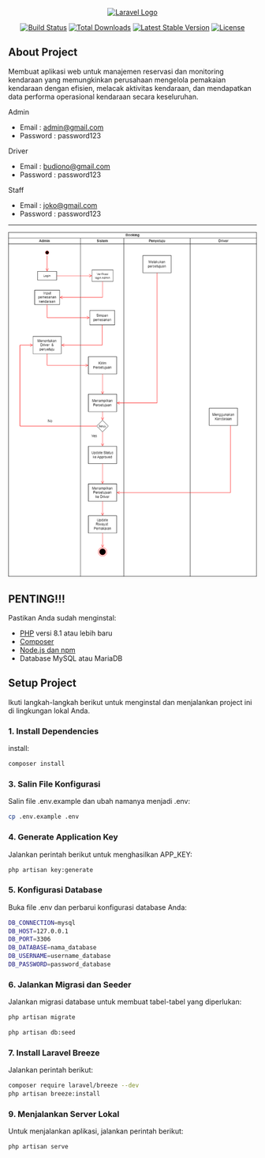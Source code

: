 <p align="center"><a href="https://laravel.com" target="_blank"><img src="https://raw.githubusercontent.com/laravel/art/master/logo-lockup/5%20SVG/2%20CMYK/1%20Full%20Color/laravel-logolockup-cmyk-red.svg" width="400" alt="Laravel Logo"></a></p>

<p align="center">
<a href="https://github.com/laravel/framework/actions"><img src="https://github.com/laravel/framework/workflows/tests/badge.svg" alt="Build Status"></a>
<a href="https://packagist.org/packages/laravel/framework"><img src="https://img.shields.io/packagist/dt/laravel/framework" alt="Total Downloads"></a>
<a href="https://packagist.org/packages/laravel/framework"><img src="https://img.shields.io/packagist/v/laravel/framework" alt="Latest Stable Version"></a>
<a href="https://packagist.org/packages/laravel/framework"><img src="https://img.shields.io/packagist/l/laravel/framework" alt="License"></a>
</p>

## About Project

Membuat aplikasi web untuk manajemen reservasi dan monitoring kendaraan yang memungkinkan perusahaan mengelola pemakaian kendaraan dengan efisien, melacak aktivitas kendaraan, dan mendapatkan data performa operasional kendaraan secara keseluruhan.

Admin 
- Email : admin@gmail.com
- Password : password123

Driver
- Email : budiono@gmail.com
- Password : password123

Staff
- Email : joko@gmail.com
- Password : password123

---

![Logo](sekawan.drawio.png) 

## PENTING!!!

Pastikan Anda sudah menginstal:
- [PHP](https://www.php.net/downloads.php) versi 8.1 atau lebih baru
- [Composer](https://getcomposer.org/download/)
- [Node.js dan npm](https://nodejs.org/en/download/)
- Database MySQL atau MariaDB

## Setup Project

Ikuti langkah-langkah berikut untuk menginstal dan menjalankan project ini di lingkungan lokal Anda.

### 1. Install Dependencies 

install:

```bash
composer install
```

### 3. Salin File Konfigurasi
Salin file .env.example dan ubah namanya menjadi .env:

```bash
cp .env.example .env 
```

### 4. Generate Application Key
Jalankan perintah berikut untuk menghasilkan APP_KEY:

```bash
php artisan key:generate
```

### 5. Konfigurasi Database
Buka file .env dan perbarui konfigurasi database Anda: 

```bash
DB_CONNECTION=mysql
DB_HOST=127.0.0.1
DB_PORT=3306
DB_DATABASE=nama_database
DB_USERNAME=username_database
DB_PASSWORD=password_database
```

### 6. Jalankan Migrasi dan Seeder
Jalankan migrasi database untuk membuat tabel-tabel yang diperlukan:

```bash
php artisan migrate
```
```bash
php artisan db:seed
```

### 7. Install Laravel Breeze
Jalankan perintah berikut:
```bash
composer require laravel/breeze --dev
php artisan breeze:install
```

### 9. Menjalankan Server Lokal
Untuk menjalankan aplikasi, jalankan perintah berikut:
```bash
php artisan serve
```

